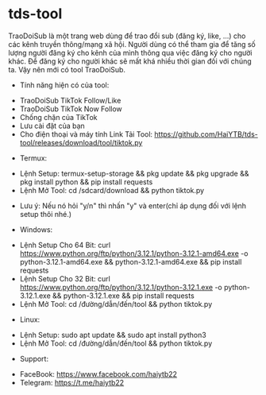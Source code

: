 # tds-tool
TraoDoiSub là một trang web dùng để trao đổi sub (đăng ký, like, ...) cho các kênh truyền thông/mạng xã hội. Người dùng có thể tham gia để tăng số lượng người đăng ký cho kênh của mình thông qua việc đăng ký cho người khác. Để đăng ký cho người khác sẽ mất khá nhiều thời gian đối với chúng ta. Vậy nên mới có tool TraoDoiSub.
- Tính năng hiện có của tool:
 + TraoDoiSub TikTok Follow/Like
 + TraoDoiSub TikTok Now Follow
 + Chống chặn của TikTok
 + Lưu cài đặt của bạn
 + Cho điện thoại và máy tính
Link Tải Tool: https://github.com/HaiYTB/tds-tool/releases/download/tool/tiktok.py
- Termux:
 + Lệnh Setup: termux-setup-storage && pkg update && pkg upgrade && pkg install python && pip install requests
 + Lệnh Mở Tool: cd /sdcard/download && python tiktok.py
 * Lưu ý: Nếu nó hỏi "y/n" thì nhấn "y" và enter(chỉ áp dụng đối với lệnh setup thôi nhé.)
- Windows:
 + Lệnh Setup Cho 64 Bit: curl https://www.python.org/ftp/python/3.12.1/python-3.12.1-amd64.exe -o python-3.12.1-amd64.exe && python-3.12.1-amd64.exe && pip install requests
 + Lệnh Setup Cho 32 Bit: curl https://www.python.org/ftp/python/3.12.1/python-3.12.1.exe -o python-3.12.1.exe && python-3.12.1.exe && pip install requests
 + Lệnh Mở Tool: cd /đường/dẫn/đến/tool && python tiktok.py
- Linux:
 + Lệnh Setup: sudo apt update && sudo apt install python3
 + Lệnh Mở Tool: cd /đường/dẫn/đến/tool && python tiktok.py
- Support:
 + FaceBook: https://www.facebook.com/haiytb22
 + Telegram: https://t.me/haiytb22
